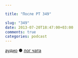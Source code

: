 ```yaml
---

title: "После РТ 349"

slug: "349"
date: 2013-07-20T18:47:00+03:00
comments: true
categories: podcast
---
```

[аудио](http://cdn.radio-t.com/rt349post.mp3) ● [лог чата](http://chat.radio-t.com/logs/radio-t-349.html)
<audio src="http://cdn.radio-t.com/rt349post.mp3" preload="none">
